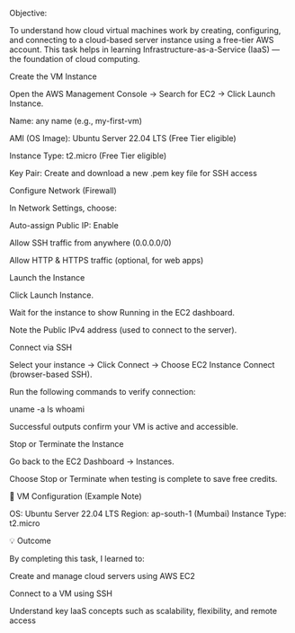 Objective:

To understand how cloud virtual machines work by creating, configuring, and connecting to a cloud-based server instance using a free-tier AWS account.
This task helps in learning Infrastructure-as-a-Service (IaaS) — the foundation of cloud computing.


Create the VM Instance

Open the AWS Management Console → Search for EC2 → Click Launch Instance.

Name: any name (e.g., my-first-vm)

AMI (OS Image): Ubuntu Server 22.04 LTS (Free Tier eligible)

Instance Type: t2.micro (Free Tier eligible)

Key Pair: Create and download a new .pem key file for SSH access

Configure Network (Firewall)

In Network Settings, choose:

Auto-assign Public IP: Enable

Allow SSH traffic from anywhere (0.0.0.0/0)

Allow HTTP & HTTPS traffic (optional, for web apps)

Launch the Instance

Click Launch Instance.

Wait for the instance to show Running in the EC2 dashboard.

Note the Public IPv4 address (used to connect to the server).

Connect via SSH

Select your instance → Click Connect → Choose EC2 Instance Connect (browser-based SSH).

Run the following commands to verify connection:

uname -a
ls
whoami


Successful outputs confirm your VM is active and accessible.

Stop or Terminate the Instance

Go back to the EC2 Dashboard → Instances.

Choose Stop or Terminate when testing is complete to save free credits.

🧩 VM Configuration (Example Note)

OS: Ubuntu Server 22.04 LTS
Region: ap-south-1 (Mumbai)
Instance Type: t2.micro

💡 Outcome

By completing this task, I learned to:

Create and manage cloud servers using AWS EC2

Connect to a VM using SSH

Understand key IaaS concepts such as scalability, flexibility, and remote access
